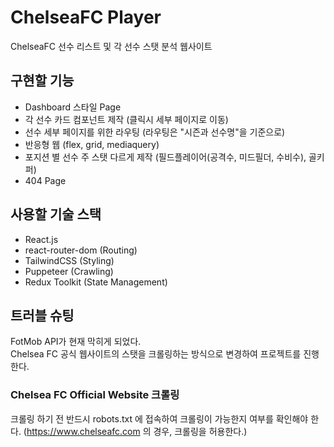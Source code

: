 # ChelseaFC Player
ChelseaFC 선수 리스트 및 각 선수 스탯 분석 웹사이트

## 구현할 기능
- Dashboard 스타일 Page
- 각 선수 카드 컴포넌트 제작 (클릭시 세부 페이지로 이동)
- 선수 세부 페이지를 위한 라우팅 (라우팅은 "시즌과 선수명"을 기준으로)
- 반응형 웹 (flex, grid, mediaquery)
- 포지션 별 선수 주 스탯 다르게 제작 (필드플레이어(공격수, 미드필더, 수비수), 골키퍼)
- 404 Page

## 사용할 기술 스택
- React.js
- react-router-dom (Routing)
- TailwindCSS (Styling)
- Puppeteer (Crawling)
- Redux Toolkit (State Management)

## 트러블 슈팅
FotMob API가 현재 막히게 되었다.  
Chelsea FC 공식 웹사이트의 스탯을 크롤링하는 방식으로 변경하여 프로젝트를 진행한다.

### Chelsea FC Official Website 크롤링
크롤링 하기 전 반드시 robots.txt 에 접속하여 크롤링이 가능한지 여부를 확인해야 한다.
(https://www.chelseafc.com 의 경우, 크롤링을 허용한다.)